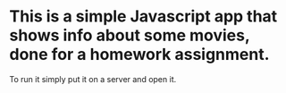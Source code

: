 # This is a simple Javascript app that shows info about some movies, done for a homework assignment.
To run it simply put it on a server and open it.